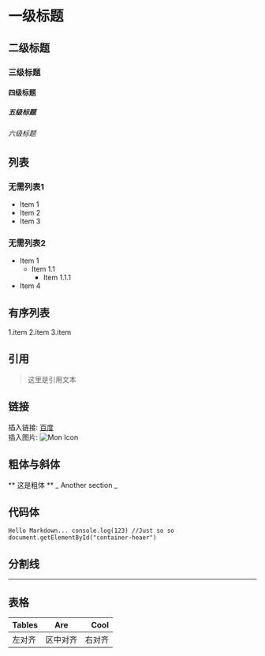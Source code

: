 # 一级标题

## 二级标题

### 三级标题

#### 四级标题

##### 五级标题

###### 六级标题

## 列表

### 无需列表1

* Item 1
* Item 2
* Item 3

### 无需列表2

* Item 1
  * Item 1.1
    * Item 1.1.1
* Item 4

## 有序列表

1.item
2.item
3.item

## 引用

> 这里是引用文本

## 链接

插入链接:  [百度](www.baid.com) <br>
插入图片:  ![Mon Icon](https://maps.gstatic.com/mapfiles/api-3/images/spotlight-poi.png)

## 粗体与斜体

** 这是粗体 **
_ Another section _

## 代码体

`Hello Markdown...
 console.log(123)
 //Just so so
 document.getElementById("container-heaer")`

## 分割线

***

## 表格

|Tables|Are    | Cool  |
|:-----|:-----:| ----: |
|左对齐|区中对齐| 右对齐 |